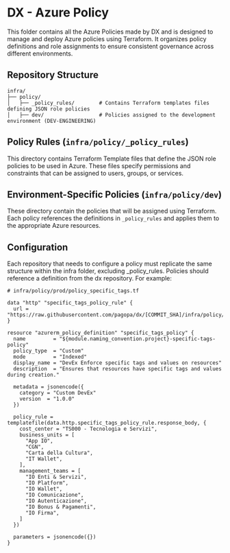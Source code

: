 # DX - Azure Policy

This folder contains all the Azure Policies made by DX and is designed to manage and deploy Azure policies using Terraform.
It organizes policy definitions and role assignments to ensure consistent governance across different environments.

## Repository Structure

```shell
infra/
├── policy/
│   ├── _policy_rules/        # Contains Terraform templates files defining JSON role policies
│   ├── dev/                  # Policies assigned to the development environment (DEV-ENGINEERING)
```

## Policy Rules (`infra/policy/_policy_rules`)

This directory contains Terraform Template files that define the JSON role policies to be used in Azure. These files specify permissions and constraints that can be assigned to users, groups, or services.

## Environment-Specific Policies (`infra/policy/dev`)

These directory contain the policies that will be assigned using Terraform. Each policy references the definitions in `_policy_rules` and applies them to the appropriate Azure resources.

## Configuration

Each repository that needs to configure a policy must replicate the same structure within the infra folder, excluding _policy_rules. Policies should reference a definition from the dx repository. For example:

```hcl
# infra/policy/prod/policy_specific_tags.tf

data "http" "specific_tags_policy_rule" {
  url = "https://raw.githubusercontent.com/pagopa/dx/[COMMIT_SHA]/infra/policy/_policy_rules/specific_tags_role_v1.json.tftpl"
}

resource "azurerm_policy_definition" "specific_tags_policy" {
  name         = "${module.naming_convention.project}-specific-tags-policy"
  policy_type  = "Custom"
  mode         = "Indexed"
  display_name = "DevEx Enforce specific tags and values on resources"
  description  = "Ensures that resources have specific tags and values during creation."

  metadata = jsonencode({
    category = "Custom DevEx"
    version  = "1.0.0"
  })

  policy_rule = templatefile(data.http.specific_tags_policy_rule.response_body, {
    cost_center = "TS000 - Tecnologia e Servizi",
    business_units = [
      "App IO",
      "CGN",
      "Carta della Cultura",
      "IT Wallet",
    ],
    management_teams = [
      "IO Enti & Servizi",
      "IO Platform",
      "IO Wallet",
      "IO Comunicazione",
      "IO Autenticazione",
      "IO Bonus & Pagamenti",
      "IO Firma",
    ]
  })

  parameters = jsonencode({})
}
```

